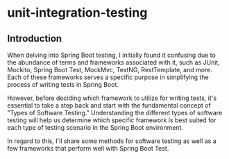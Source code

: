 # unit-integration-testing
## Introduction
When delving into Spring Boot testing, I initially found it confusing due to the abundance of terms and frameworks associated with it, such as JUnit, Mockito, Spring Boot Test, MockMvc, TestNG, RestTemplate, and more. Each of these frameworks serves a specific purpose in simplifying the process of writing tests in Spring Boot.

However, before deciding which framework to utilize for writing tests, it's essential to take a step back and start with the fundamental concept of "Types of Software Testing." Understanding the different types of software testing will help us determine which specific framework is best suited for each type of testing scenario in the Spring Boot environment.

In regard to this, I'll share some methods for software testing as well as a few frameworks that perform well with Spring Boot Test.
